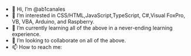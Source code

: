 - 👋 Hi, I’m @ab1canales
- 👀 I’m interested in CSS/HTML,JavaScript,TypeScript, C#,Visual FoxPro, VB, VBA, Arduino, and Raspberry.
- 🌱 I’m currently learning all of the above in a never-ending learning experience.  
- 💞️ I’m looking to collaborate on all of the above.
- 📫 How to reach me:

<!---
ab1canales/ab1canales is a ✨ special ✨ repository because its `README.md` (this file) appears on your GitHub profile.
You can click the Preview link to take a look at your changes.
--->
